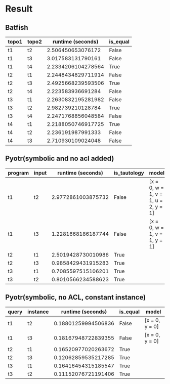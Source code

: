 # Result

## Batfish

|topo1|topo2|runtime (seconds)|is_equal|
|---|---|---|---|
|t1|t2|2.506450653076172|False|
|t1|t3|3.017583131790161|False|
|t1|t4|2.2334206104278564|True|
|t2|t1|2.2448434829711914|False|
|t2|t3|2.4925668239593506|True|
|t2|t4|2.223583936691284|False|
|t3|t1|2.2630832195281982|False|
|t3|t2|2.982739210128784|True|
|t3|t4|2.2471768856048584|False|
|t4|t1|2.2188050746917725|True|
|t4|t2|2.236191987991333|False|
|t4|t3|2.710930109024048|False|

## Pyotr(symbolic and no acl added)


|program|input|runtime (seconds) |is_tautology|model|
|---|---|---|---|---|
|t1|t2|2.9772861003875732|False|[x = 0, w = 1, v = 1, u = 2, y = 1]|
|t1|t3|1.2281668186187744|False|[x = 0, w = 1, v = 1, y = 1]|
|t2|t1|2.5019428730010986|True||
|t2|t3|0.9858429431915283|True||
|t3|t1|0.7085597515106201|True||
|t3|t2|0.8010566234588623|True||

## Pyotr(symbolic, no ACL, constant instance)
|query|instance|runtime (seconds) |is_equal|model|
|---|---|---|---|---|
|t1|t2|0.18801259994506836|False|[x = 0, y = 0]|
|t1|t3|0.18167948722839355|False|[x = 0, y = 0]|
|t2|t1|0.16520977020263672|True||
|t2|t3|0.12062859535217285|True||
|t3|t1|0.16416454315185547|True||
|t3|t2|0.11152076721191406|True||
